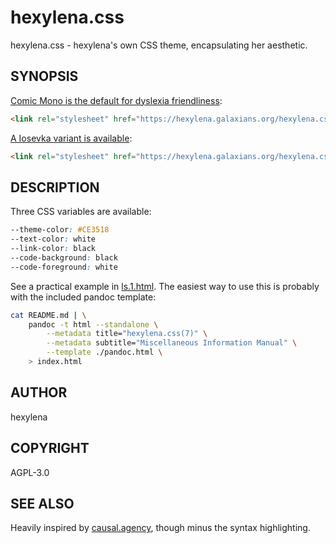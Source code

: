 # hexylena.css

hexylena.css - hexylena's own CSS theme, encapsulating her aesthetic.

## SYNOPSIS

[Comic Mono is the default for dyslexia friendliness](index.html):

```html
<link rel="stylesheet" href="https://hexylena.galaxians.org/hexylena.css/hexylena.css" />
```

[A Iosevka variant is available](index-i.html):

```html
<link rel="stylesheet" href="https://hexylena.galaxians.org/hexylena.css/hexylena-i.css" />
```

## DESCRIPTION

Three CSS variables are available:

```css
--theme-color: #CE3518
--text-color: white
--link-color: black
--code-background: black
--code-foreground: white
```

See a practical example in [ls.1.html](./ls.html). The easiest way to use this is probably with the included pandoc template:

```bash
cat README.md | \
    pandoc -t html --standalone \
        --metadata title="hexylena.css(7)" \
        --metadata subtitle="Miscellaneous Information Manual" \
        --template ./pandoc.html \
    > index.html
```

## AUTHOR

hexylena

## COPYRIGHT

AGPL-3.0

## SEE ALSO

Heavily inspired by [causal.agency](https://causal.agency/), though minus the syntax highlighting.

